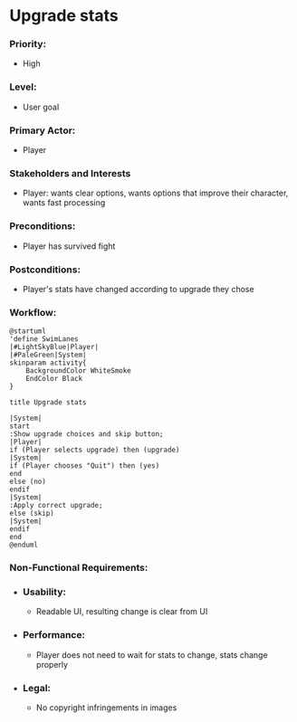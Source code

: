 # Upgrade stats

### Priority:
- High

### Level:
- User goal

### Primary Actor:
- Player

### Stakeholders and Interests
- Player: wants clear options, wants options that improve their character, wants fast processing

### Preconditions:
- Player has survived fight

### Postconditions:
- Player's stats have changed according to upgrade they chose

### Workflow:
```plantuml
@startuml
'define SwimLanes
|#LightSkyBlue|Player|
|#PaleGreen|System|
skinparam activity{
    BackgroundColor WhiteSmoke
    EndColor Black
}

title Upgrade stats

|System|
start
:Show upgrade choices and skip button;
|Player|
if (Player selects upgrade) then (upgrade)
|System|
if (Player chooses "Quit") then (yes)
end
else (no)
endif
|System|
:Apply correct upgrade;
else (skip)
|System|
endif
end
@enduml
```

### Non-Functional Requirements:
- ### Usability:
  - Readable UI, resulting change is clear from UI
- ### Performance:
  - Player does not need to wait for stats to change, stats change properly
- ### Legal:
  - No copyright infringements in images